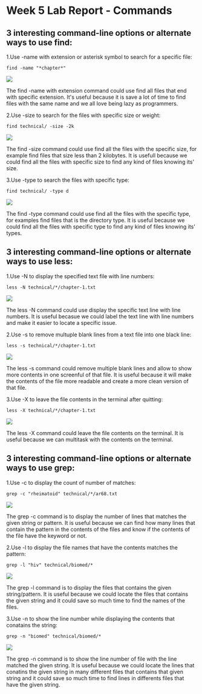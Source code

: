 # Week 5 Lab Report - Commands

## 3 interesting command-line options or alternate ways to use find:

1.Use -name with extension or asterisk symbol to search for a specific file:

`find -name "*chapter*"`

![](https://github.com/tnduong2807/docsearch/blob/main/Screenshot%20(57).png?raw=true)

The find -name with extension command could use find all files that end with specific extension. It's useful because it is save a lot of time to find files with the same name and we all love being lazy as programmers.

2.Use -size to search for the files with specific size or weight:

`find technical/ -size -2k`

![](https://github.com/tnduong2807/docsearch/blob/main/Screenshot%20(59).png?raw=true)

The find -size command could use find all the files with the specific size, for example find files that size less than 2 kilobytes. It is usefull because we could find all the files with specific size to find any kind of files knowing its' size.

3.Use -type to search the files with specific type:

`find technical/ -type d`

![](https://github.com/tnduong2807/docsearch/blob/main/Screenshot%20(58).png?raw=true)

The find -type command could use find all the files with the specific type, for examples find files that is the directory type. It is useful because we could find all the files with specific type to find any kind of files knowing its' types.

## 3 interesting command-line options or alternate ways to use less:

1.Use -N to display the specified text file with line numbers:

`less -N technical/*/chapter-1.txt`

![](https://github.com/tnduong2807/docsearch/blob/main/Screenshot%20(60).png?raw=true)

The less -N command could use display the specific text line with line numbers. It is useful becasue we could label the text line with line numbers and make it easier to locate a specific issue.

2.Use -s to remove multuple blank lines from a text file into one black line:

`less -s technical/*/chapter-1.txt`

![](https://github.com/tnduong2807/docsearch/blob/main/Screenshot%20(61).png?raw=true)

The less -s command could remove multiple blank lines and allow to show more contents in one screenful of that file. It is useful because it will make the contents of the file more readable and create a more clean version of that file.

3.Use -X to leave the file contents in the terminal after quitting:

`less -X technical/*/chapter-1.txt`

![](https://github.com/tnduong2807/docsearch/blob/main/Screenshot%20(62).png?raw=true)

The less -X command could leave the file contents on the terminal. It is useful because we can multitask with the contents on the terminal.

## 3 interesting command-line options or alternate ways to use grep:

1.Use -c to display the count of number of matches:

`grep -c "rheimatoid" technical/*/ar68.txt`

![](https://github.com/tnduong2807/docsearch/blob/main/Screenshot%20(63).png?raw=true)

The grep -c command is to display the number of lines that matches the given string or pattern. It is useful because we can find how many lines that contain the pattern in the contents of the files and know if the contents of the file have the keyword or not.

2.Use -l to display the file names that have the contents matches the pattern:

`grep -l "hiv" technical/biomed/*`

![](https://github.com/tnduong2807/docsearch/blob/main/Screenshot%20(64).png?raw=true)

The grep -l command is to display the files that contains the given string/pattern. It is useful because we could locate the files that contains the given string and it could save so much time to find the names of the files.

3.Use -n to show the line number while displaying the contents that conatains the string:

`grep -n "biomed" technical/biomed/*`

![](https://github.com/tnduong2807/docsearch/blob/main/Screenshot%20(64).png?raw=true)

The grep -n command is to show the line number of file with the line matched the given string. It is useful because we could locate the lines that conatins the given string in many different files that contains that given string and it could save so much time to find lines in differents files that have the given string.